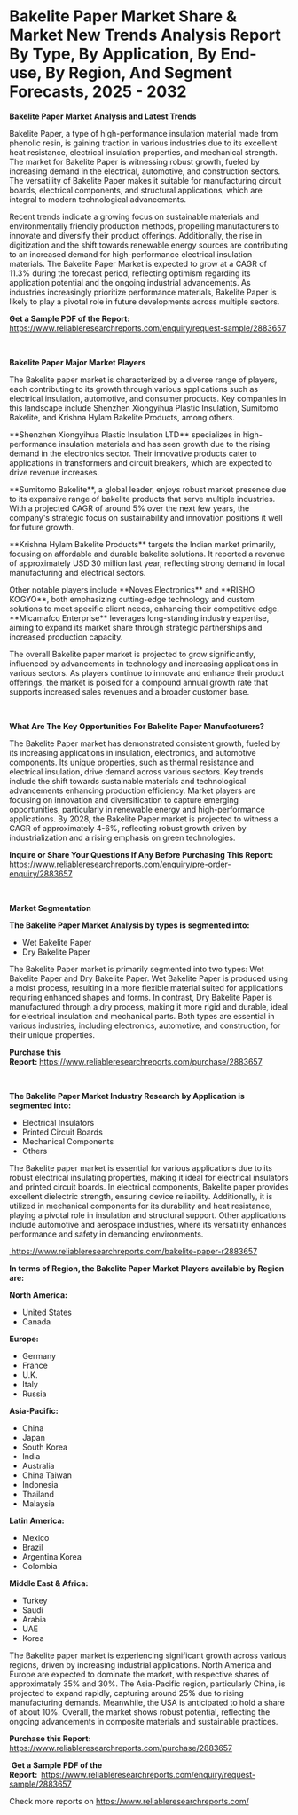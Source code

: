 <p><h1>Bakelite Paper Market Share & Market New Trends Analysis Report By Type, By Application, By End-use, By Region, And Segment Forecasts, 2025 - 2032</h1></p><p><strong>Bakelite Paper Market Analysis and Latest Trends</strong></p>
<p><p>Bakelite Paper, a type of high-performance insulation material made from phenolic resin, is gaining traction in various industries due to its excellent heat resistance, electrical insulation properties, and mechanical strength. The market for Bakelite Paper is witnessing robust growth, fueled by increasing demand in the electrical, automotive, and construction sectors. The versatility of Bakelite Paper makes it suitable for manufacturing circuit boards, electrical components, and structural applications, which are integral to modern technological advancements.</p><p>Recent trends indicate a growing focus on sustainable materials and environmentally friendly production methods, propelling manufacturers to innovate and diversify their product offerings. Additionally, the rise in digitization and the shift towards renewable energy sources are contributing to an increased demand for high-performance electrical insulation materials. The Bakelite Paper Market is expected to grow at a CAGR of 11.3% during the forecast period, reflecting optimism regarding its application potential and the ongoing industrial advancements. As industries increasingly prioritize performance materials, Bakelite Paper is likely to play a pivotal role in future developments across multiple sectors.</p></p>
<p><strong>Get a Sample PDF of the Report:&nbsp;</strong> <a href="https://www.reliableresearchreports.com/enquiry/request-sample/2883657?utm_campaign=3250&utm_medium=2&utm_source=Github&utm_content=ia&utm_term=13032025&utm_id=bakelite-paper">https://www.reliableresearchreports.com/enquiry/request-sample/2883657</a></p>
<p>&nbsp;</p>
<p><strong>Bakelite Paper Major Market Players</strong></p>
<p><p>The Bakelite paper market is characterized by a diverse range of players, each contributing to its growth through various applications such as electrical insulation, automotive, and consumer products. Key companies in this landscape include Shenzhen Xiongyihua Plastic Insulation, Sumitomo Bakelite, and Krishna Hylam Bakelite Products, among others.</p><p>**Shenzhen Xiongyihua Plastic Insulation LTD** specializes in high-performance insulation materials and has seen growth due to the rising demand in the electronics sector. Their innovative products cater to applications in transformers and circuit breakers, which are expected to drive revenue increases.</p><p>**Sumitomo Bakelite**, a global leader, enjoys robust market presence due to its expansive range of bakelite products that serve multiple industries. With a projected CAGR of around 5% over the next few years, the company's strategic focus on sustainability and innovation positions it well for future growth.</p><p>**Krishna Hylam Bakelite Products** targets the Indian market primarily, focusing on affordable and durable bakelite solutions. It reported a revenue of approximately USD 30 million last year, reflecting strong demand in local manufacturing and electrical sectors.</p><p>Other notable players include **Noves Electronics** and **RISHO KOGYO**, both emphasizing cutting-edge technology and custom solutions to meet specific client needs, enhancing their competitive edge. **Micamafco Enterprise** leverages long-standing industry expertise, aiming to expand its market share through strategic partnerships and increased production capacity.</p><p>The overall Bakelite paper market is projected to grow significantly, influenced by advancements in technology and increasing applications in various sectors. As players continue to innovate and enhance their product offerings, the market is poised for a compound annual growth rate that supports increased sales revenues and a broader customer base.</p></p>
<p>&nbsp;</p>
<p><strong>What Are The Key Opportunities For Bakelite Paper Manufacturers?</strong></p>
<p><p>The Bakelite Paper market has demonstrated consistent growth, fueled by its increasing applications in insulation, electronics, and automotive components. Its unique properties, such as thermal resistance and electrical insulation, drive demand across various sectors. Key trends include the shift towards sustainable materials and technological advancements enhancing production efficiency. Market players are focusing on innovation and diversification to capture emerging opportunities, particularly in renewable energy and high-performance applications. By 2028, the Bakelite Paper market is projected to witness a CAGR of approximately 4-6%, reflecting robust growth driven by industrialization and a rising emphasis on green technologies.</p></p>
<p><strong>Inquire or Share Your Questions If Any Before Purchasing This Report:</strong> <a href="https://www.reliableresearchreports.com/enquiry/pre-order-enquiry/2883657?utm_campaign=3250&utm_medium=2&utm_source=Github&utm_content=ia&utm_term=13032025&utm_id=bakelite-paper">https://www.reliableresearchreports.com/enquiry/pre-order-enquiry/2883657</a></p>
<p>&nbsp;</p>
<p><strong>Market Segmentation</strong></p>
<p><strong>The Bakelite Paper Market Analysis by types is segmented into:</strong></p>
<p><ul><li>Wet Bakelite Paper</li><li>Dry Bakelite Paper</li></ul></p>
<p><p>The Bakelite Paper market is primarily segmented into two types: Wet Bakelite Paper and Dry Bakelite Paper. Wet Bakelite Paper is produced using a moist process, resulting in a more flexible material suited for applications requiring enhanced shapes and forms. In contrast, Dry Bakelite Paper is manufactured through a dry process, making it more rigid and durable, ideal for electrical insulation and mechanical parts. Both types are essential in various industries, including electronics, automotive, and construction, for their unique properties.</p></p>
<p><strong>Purchase this Report:&nbsp;</strong><a href="https://www.reliableresearchreports.com/purchase/2883657?utm_campaign=3250&utm_medium=2&utm_source=Github&utm_content=ia&utm_term=13032025&utm_id=bakelite-paper">https://www.reliableresearchreports.com/purchase/2883657</a></p>
<p>&nbsp;</p>
<p><strong>The Bakelite Paper Market Industry Research by Application is segmented into:</strong></p>
<p><ul><li>Electrical Insulators</li><li>Printed Circuit Boards</li><li>Mechanical Components</li><li>Others</li></ul></p>
<p><p>The Bakelite paper market is essential for various applications due to its robust electrical insulating properties, making it ideal for electrical insulators and printed circuit boards. In electrical components, Bakelite paper provides excellent dielectric strength, ensuring device reliability. Additionally, it is utilized in mechanical components for its durability and heat resistance, playing a pivotal role in insulation and structural support. Other applications include automotive and aerospace industries, where its versatility enhances performance and safety in demanding environments.</p></p>
<p><a href="https://www.reliableresearchreports.com/bakelite-paper-r2883657?utm_campaign=3250&utm_medium=2&utm_source=Github&utm_content=ia&utm_term=13032025&utm_id=bakelite-paper">&nbsp;https://www.reliableresearchreports.com/bakelite-paper-r2883657</a></p>
<p><strong>In terms of Region, the Bakelite Paper Market Players available by Region are:</strong></p>
<p>
    <p> <strong> North America: </strong>
        <ul>
            <li>United States</li>
            <li>Canada</li>
        </ul>
        </p> 
    <p> <strong> Europe: </strong>
        <ul>
            <li>Germany</li>
            <li>France</li>
            <li>U.K.</li>
            <li>Italy</li>
            <li>Russia</li>
        </ul>
        </p> 
    <p> <strong> Asia-Pacific: </strong>
        <ul>
            <li>China</li>
            <li>Japan</li>
            <li>South Korea</li>
            <li>India</li>
            <li>Australia</li>
            <li>China Taiwan</li>
            <li>Indonesia</li>
            <li>Thailand</li>
            <li>Malaysia</li>
        </ul>
        </p> 
    <p> <strong> Latin America: </strong>
        <ul>
            <li>Mexico</li>
            <li>Brazil</li>
            <li>Argentina Korea</li>
            <li>Colombia</li>
        </ul>
        </p> 
    <p> <strong> Middle East & Africa: </strong>
        <ul>
            <li>Turkey</li>
            <li>Saudi</li>
            <li>Arabia</li>
            <li>UAE</li>
            <li>Korea</li>
        </ul>
    </p>
    </p>
<p><p>The Bakelite paper market is experiencing significant growth across various regions, driven by increasing industrial applications. North America and Europe are expected to dominate the market, with respective shares of approximately 35% and 30%. The Asia-Pacific region, particularly China, is projected to expand rapidly, capturing around 25% due to rising manufacturing demands. Meanwhile, the USA is anticipated to hold a share of about 10%. Overall, the market shows robust potential, reflecting the ongoing advancements in composite materials and sustainable practices.</p></p>
<p><strong>Purchase this Report: </strong><a href="https://www.reliableresearchreports.com/purchase/2883657?utm_campaign=3250&utm_medium=2&utm_source=Github&utm_content=ia&utm_term=13032025&utm_id=bakelite-paper">https://www.reliableresearchreports.com/purchase/2883657</a></p>
<p>&nbsp;<strong>Get a Sample PDF of the Report:&nbsp;&nbsp;</strong><a href="https://www.reliableresearchreports.com/enquiry/request-sample/2883657?utm_campaign=3250&utm_medium=2&utm_source=Github&utm_content=ia&utm_term=13032025&utm_id=bakelite-paper">https://www.reliableresearchreports.com/enquiry/request-sample/2883657</a></p>
<p><strong></strong></p>
<p>Check more reports on <a href="https://www.reliableresearchreports.com/?utm_campaign=3250&utm_medium=2&utm_source=Github&utm_content=ia&utm_term=13032025&utm_id=bakelite-paper">https://www.reliableresearchreports.com/</a></p>